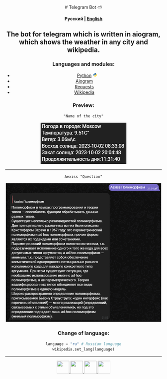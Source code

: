 <div align="center">
# Telegram Bot ⛅

<strong> Русский | <a href="https://github.com/Em1tSan/NeuroGPT#readme">English </a></strong>

## The bot for telegram which is written in aiogram, which shows the weather in any city and wikipedia.

###

### Languages and modules:

* [Python](https://www.python.org/) <img src="https://raw.githubusercontent.com/devicons/devicon/1119b9f84c0290e0f0b38982099a2bd027a48bf1/icons/python/python-original.svg" width="15" height="15"/>
* [Aiogram](https://aiogram.dev/) <img src="https://pypi.org/static/images/logo-small.2a411bc6.svg" width="15" height="15"/>
* [Requests](https://pypi.org/project/requests/) <img src="https://pypi.org/static/images/logo-small.2a411bc6.svg" width="15" height="15"/>
* [Wikipedia](https://pypi.org/project/wikipedia/) <img src="https://upload.wikimedia.org/wikipedia/commons/6/63/Wikipedia-logo.png" width="15" height="15"/>

### Preview:
```
"Name of the city"
```
![](https://github.com/titanilham/bot-weather-telegram/blob/main/Screenshot.png?raw=true)

---
```
Aexiss "Question"
```
<img src="https://github.com/titanilham/bot-weather-telegram/blob/main/Screenshot2.png?raw=true" width="500" />

### Change of language:

```python
language = "ru" # Russian language
wikipedia.set_lang(language)
```

---
<div id="badges">
  <a href="https://vk.com/aniime_guy" >
    <img src="https://img.icons8.com/?size=512&id=13977&format=png"width="40" height="40"/>
  </a>
  <a href="https://t.me/Ilham06">
    <img src="https://img.icons8.com/?size=512&id=63306&format=png"width="40" height="40"/>
  </a> 
  <a href="https://www.youtube.com/channel/UC9m1N5x0OXWihGpR50Yk35g">
    <img src="https://img.icons8.com/?size=512&id=13983&format=png"width="40" height="40" />
  </a>
  <a href="https://discord.com/channels/1019531122239094794/1019531122239094801">
    <img src="https://www.freepnglogos.com/uploads/discord-logo-png/discord-logo-logodownload-download-logotipos-1.png" width="40" height="40"/>
  </a>
</div>
